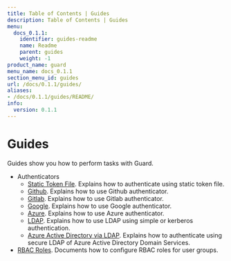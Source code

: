 ```yaml
---
title: Table of Contents | Guides
description: Table of Contents | Guides
menu:
  docs_0.1.1:
    identifier: guides-readme
    name: Readme
    parent: guides
    weight: -1
product_name: guard
menu_name: docs_0.1.1
section_menu_id: guides
url: /docs/0.1.1/guides/
aliases:
- /docs/0.1.1/guides/README/
info:
  version: 0.1.1
---
```


# Guides

Guides show you how to perform tasks with Guard.

- Authenticators
  - [Static Token File](/docs/0.1.1/guides/authenticator/static_token_file). Explains how to authenticate using static token file.
  - [Github](/docs/0.1.1/guides/authenticator/github). Explains how to use Github authenticator.
  - [Gitlab](/docs/0.1.1/guides/authenticator/gitlab). Explains how to use Gitlab authenticator.
  - [Google](/docs/0.1.1/guides/authenticator/google). Explains how to use Google authenticator.
  - [Azure](/docs/0.1.1/guides/authenticator/azure). Explains how to use Azure authenticator.
  - [LDAP](/docs/0.1.1/guides/authenticator/ldap). Explains how to use LDAP using simple or kerberos authentication.
  - [Azure Active Directory via LDAP](/docs/0.1.1/guides/authenticator/ldap_azure). Explains how to authenticate using secure LDAP of Azure Active Directory Domain Services.
- [RBAC Roles](/docs/0.1.1/guides/rbac). Documents how to configure RBAC roles for user groups.

